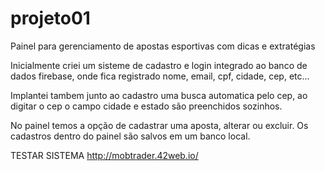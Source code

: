 # projeto01
Painel para gerenciamento de apostas esportivas com dicas e extratégias

Inicialmente criei um sisteme de cadastro e login integrado ao banco de dados firebase, 
onde fica registrado nome, email, cpf, cidade, cep, etc...

Implantei tambem junto ao cadastro uma busca automatica pelo cep, ao digitar o cep o campo cidade e estado são preenchidos sozinhos.

No painel temos a opção de cadastrar uma aposta, alterar ou excluir. Os cadastros dentro do painel são salvos em um banco local.


TESTAR SISTEMA
http://mobtrader.42web.io/
